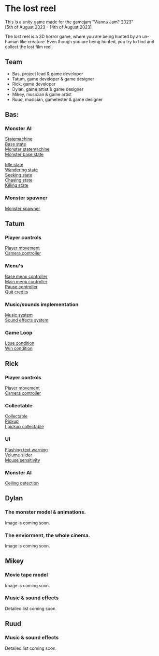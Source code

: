 # The lost reel
This is a unity game made for the  gamejam "Wanna Jam? 2023"<br> 
[5th of August 2023 - 14th of August 2023]

The lost reel is a 3D horror game, where you are being hunted by an un-human like creature. 
Even though you are being hunted, you try to find and collect the lost film reel.

## Team
* Bas, project lead & game developer
* Tatum, game developer & game designer
* Rick, game developer
* Dylan, game artist & game designer
* Mikey, musician & game artist
* Ruud, musician, gametester & game designer

## Bas:
### Monster AI
[Statemachine](Assets/Scripts/Framework/Statemachine/StateMachine.cs)<br>
[Base state](Assets/Scripts/Framework/Statemachine/BaseState.cs)<br>
[Monster statemachine](Assets/Scripts/NPC/MonsterStates/MonsterStateMachine.cs)<br>
[Monster base state](Assets/Scripts/Framework/Statemachine/MonsterBaseState.cs)<br><br>
[Idle state](Assets/Scripts/NPC/MonsterStates/IdleState.cs)<br>
[Wandering state](Assets/Scripts/NPC/MonsterStates/WanderingState.cs)<br>
[Seeking state](Assets/Scripts/NPC/MonsterStates/SeekingState.cs)<br>
[Chasing state](Assets/Scripts/NPC/MonsterStates/ChasingState.cs)<br>
[Killing state](Assets/Scripts/NPC/MonsterStates/KillState.cs)
### Monster spawner
[Monster spawner](Assets/Scripts/Framework/MonsterSpawner.cs)

## Tatum
### Player controls
[Player movement](Assets/Scripts/Player/Movement/PlayerMovement.cs)<br>
[Camera controller](Assets/Scripts/Player/Movement/CameraController.cs)
### Menu's
[Base menu controller](Assets/Scripts/UI/Menu's/MenuController.cs)<br>
[Main menu controller](Assets/Scripts/UI/Menu's/MainMenuController.cs)<br>
[Pause controller](Assets/Scripts/UI/Menu's/PauseController.cs)<br>
[Quit credits](Assets/Scripts/UI/Menu's/QuitCredits.cs)
### Music/sounds implementation
[Music system](Assets/Scripts/Framework/Music/MusicController.cs)<br>
[Sound effects system](Assets/Scripts/Framework/Music/SoundEffectsController.cs)
### Game Loop
[Lose condition](Assets/Scripts/Framework/GameLoop/LoseScreenController.cs)<br>
[Win condition](Assets/Scripts/Framework/GameLoop/WinScreenController.cs)

## Rick
### Player controls
[Player movement](Assets/Scripts/Player/Movement/PlayerMovement.cs)<br>
[Camera controller](Assets/Scripts/Player/Movement/CameraController.cs)
### Collectable
[Collectable](Assets/Scripts/Enviorment/Collectable.cs)<br>
[Pickup](Assets/Scripts/Enviorment/Pickup.cs)<br>
[I pickup collectable](Assets/Scripts/Enviorment/IPickupCollectable.cs)
### UI
[Flashing text warning](Assets/Scripts/UI/TextUI/WarningText.cs)<br>
[Volume slider](Assets/Scripts/UI/Menu's/VolumeSlider.cs)<br>
[Mouse sensitivity](Assets/Scripts/UI/Menu's/VolumeSlider.cs)
### Monster AI
[Ceiling detection](Assets/Scripts/NPC/CeilingDetection/CeilingDetection.cs)

## Dylan
### The monster model & animations.
Image is coming soon.
### The enviorment, the whole cinema.
Image is coming soon.

## Mikey
### Movie tape model
Image is coming soon.
### Music & sound effects
Detailed list coming soon.

## Ruud
### Music & sound effects
Detailed list coming soon.
